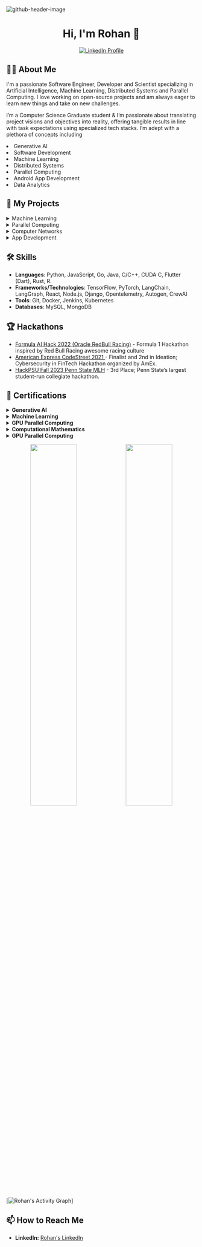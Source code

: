 <!--
**SlowDanger15/SlowDanger15** is a ✨ _special_ ✨ repository because its `README.md` (this file) appears on your GitHub profile.

Here are some ideas to get you started:

- 🔭 I’m currently working on ...
- 🌱 I’m currently learning ...
- 👯 I’m looking to collaborate on ...
- 🤔 I’m looking for help with ...
- 💬 Ask me about ...
- 📫 How to reach me: ...
- 😄 Pronouns: ...
- ⚡ Fun fact: ...
-->
![github-header-image](https://github.com/user-attachments/assets/46af9190-91e3-4970-9d45-0944e343c46e)

 <h1 align="center">Hi, I'm Rohan 👋</h1>

<p align="center">
  <a href="https://www.linkedin.com/in/rohanprasad7976199/">
    <img src="https://img.shields.io/badge/LinkedIn-0077B5?style=for-the-badge&logo=linkedin&logoColor=white" alt="LinkedIn Profile">
  </a>
</p>

## 👨‍💻 About Me
I'm a passionate Software Engineer, Developer and Scientist specializing in Artificial Intelligence, Machine Learning, Distributed Systems and Parallel Computing. I love working on open-source projects and am always eager to learn new things and take on new challenges.

I’m a Computer Science Graduate student & I’m passionate about translating project visions and objectives into reality, offering tangible results in line with task expectations using specialized tech stacks. I’m adept with a plethora of concepts including 
<li>Generative AI</li>
<li>Software Development</li>
<li>Machine Learning</li>
<li>Distributed Systems</li>
<li>Parallel Computing</li>
<li>Android App Development</li>
<li>Data Analytics</li>

## 🚀 My Projects
<details>
  <summary>Machine Learning</summary>
   <ul>
    <li><a href="">LLM Instruction Tuning to handle Trick Questions</a> - Short description of the project.</li>
   </ul> 
</details>

<details>
  <summary>Parallel Computing</summary>
  <ul>
    <li><a href="https://github.com/SlowDanger15/parallel_algo_network_flow">Parallel Algorithms for Network Flow Problems</a> - Implemented lock-free async push-relabel algorithm achieving 4x speedup.</li>
  </ul>
</details>

<details>
  <summary>Computer Networks</summary>
  <ul>
    <li><a href="https://github.com/rpp5524/CSE_514_Project_rpp5524">Simulation of Routing Algorithms & Optimizations</a> - Developed a project to simulate and analyze the efficiency of various network routing algorithms.</li>
  </ul>
</details>

<details>
  <summary>App Development</summary>
  <ul>
    <li><a href="https://github.com/SlowDanger15/citibank_final_app">Financial Services Application using Flutter</a> - Created an Android app offering financial services, including a stock price predictor \& loan check trained on 5 datasets</li>
    <li><a href="https://github.com/SlowDanger15/personal_vult">Personal Note Vault App</a> - Developed an android app using Flutter that lets you create secure password storing locations with authentications.</li>
  </ul>
</details>

## 🛠 Skills

- **Languages**: Python, JavaScript, Go, Java, C/C++, CUDA C, Flutter (Dart), Rust, R.
- **Frameworks/Technologies**: TensorFlow, PyTorch, LangChain, LangGraph, React, Node.js, Django, Opentelemetry, Autogen, CrewAI
- **Tools**: Git, Docker, Jenkins, Kubernetes
- **Databases**: MySQL, MongoDB

## 🏆 Hackathons
  <ul>
    <li><a href="https://www.hackmakers.com/formulaihack2022">Formula AI Hack 2022 (Oracle RedBull Racing)</a> - Formula 1 Hackathon inspired by Red Bull Racing awesome racing culture</li>
    <li><a href="https://codestreet-2021.hackerearth.com/challenges/hackathon/amex-codestreet-2021/custom-tab/shortlist/#Shortlist">American Express CodeStreet 2021 </a> - Finalist and 2nd in Ideation; Cybersecurity in FinTech Hackathon organized by AmEx. </li>
    <li><a href="https://hackpsu-fall-2023.devpost.com/project-gallery?ref_content=winner_announcement_email&ref_feature=engagement&ref_medium=email&utm_campaign=winner_announcement_email&utm_medium=email&utm_source=winner_announcement_email?">HackPSU Fall 2023 Penn State MLH</a> - 3rd Place; Penn State’s largest student-run collegiate hackathon.</li>
  </ul>


## 📜 Certifications
<details>
<summary><strong>Generative AI</strong></summary>
<ul>
<li><a href="credentialID:5e384b8ela04dab9e50e7d3d7be9e6a38e68d0282b84c45eldab541edf2a04d2Credential">Generative AI with Multi-Agent LangChain: Building Read-World Applications</a></li>
<li><a href="https://learn.deeplearning.ai/accomplishments/121a003d-09c9-4062-8188-53da74ee9587?usp=sharing">Multi AI Agent Systems with CrewAI</a></li>
<li><a href="https://catalog-education.oracle.com/ords/certview/sharebadge?id=426019220F0BD10F0DBAFC7EECF7BE472270FDC69316327E0249A0E0A1BEA052">Oracle Cloud Infrastructure 2024 Generative AI Certified Professional</a></li> 
</ul> 
</details>

<details>
<summary><strong>Machine Learning</strong></summary>
<ul>
<li><a href="https://coursera.org/share/1c1c5b3d9bd48360819395a435fe8383">Deep Learning Specialization</a></li>
<li><a href="https://coursera.org/share/ecde95e9a6611887abbabea0c9287203">Structuring Machine Learning Projects</a></li>
<li><a href="https://coursera.org/share/841dcded33391e64cb3cb13b1bce77df">TensorFlow for Artificial Intelligence, Machine Learning, and Deep Learning</a></li> 
<li><a href="https://coursera.org/share/fdb6cbac225ce96a21df6de2a4d335bd">Improving Deep Neural Networks: Hyperparameter Tuning, Regularization and Optimization</a></li>
<li><a href="https://coursera.org/share/1b1a032ea350c2914437aa2f7f9d1f3f">Convolutional Neural Networks</a></li> 
</ul> 
</details>

<details>
<summary><strong>GPU Parallel Computing</strong></summary>
<ul>
<li><a href="https://learn.nvidia.com/certificates?id=uR6VslC1Ro-pgtnCZS5DxA">Accelerating CUDA C++ Applications with Concurrent Streams</a></li>
<li><a href="https://learn.nvidia.com/certificates?id=1ciO-enOQESulI9KQAzO-A">Scaling Workloads Across Multiple GPUs with CUDA C++</a></li>
<li><a href="https://learn.nvidia.com/certificates?id=8d17b4d69e1f46afa63088773c636406">Getting Started with Accelerated Computing in CUDA C/C++</a></li>
</ul> 
</details>

<details>
<summary><strong>Computational Mathematics</strong></summary>
<ul>
<li><a href="https://www.udemy.com/certificate/UC-d64ef0c4-ca05-45f6-9eb9-92c24c34c869/">Mathematics & Statistics of Machine Learning & Data Science</a></li>
<li><a href="https://coursera.org/share/2a1a0e6c42b4f4c099ae2c0f300a83e0">Introduction to Graph Theory</a></li>
</ul> 
</details>

<details>
<summary><strong>GPU Parallel Computing</strong></summary>
<ul>
<li><a href="https://coursera.org/share/51a19c7422aa78ca4b2b41b0c06177ae">Google Data Analytics Professional Certificate</a></li>
<li><a href="https://www.udemy.com/certificate/UC-1895f894-201a-46e4-87d8-871ae39b7a8b/">Data Manipulation in Python: Master Python, Numpy & Pandas</a></li>
</ul> 
</details>

<p align="center">
  <img width="49.5%" src="https://github-readme-stats.vercel.app/api?username=SlowDanger15&show_icons=true&theme=dark&hide_border=true&icon_color=39ff14" />
  <img width="49.5%" src="https://github-readme-streak-stats.herokuapp.com/?user=SlowDanger15&theme=dark&hide_border=true" />
</p>

<br/>

<!-- <p>
  <div align="center">
    <img src="https://img.shields.io/badge/-Javascript-000?style=for-the-badge&logo=javascript&color=151515&logoColor=000&labelColor=39ff14">
    <img src="https://img.shields.io/badge/-Node.JS-000?style=for-the-badge&logo=node.js&color=151515&logoColor=000&labelColor=39ff14">
    <img src="https://img.shields.io/badge/-Typescript-000?style=for-the-badge&logo=typescript&color=151515&logoColor=000&labelColor=39ff14">
  </div>
  <div align="center">
    <img src="https://img.shields.io/badge/-HTML-000?style=for-the-badge&logo=html5&color=151515&logoColor=000&labelColor=39ff14">
    <img src="https://img.shields.io/badge/-CSS-000?style=for-the-badge&logo=css3&color=151515&logoColor=000&labelColor=39ff14">
    <img src="https://img.shields.io/badge/-Python-000?style=for-the-badge&logo=python&color=151515&logoColor=000&labelColor=39ff14">
    <img src="https://img.shields.io/badge/-React-000?style=for-the-badge&logo=react&color=151515&logoColor=000&labelColor=39ff14">
    <img src="https://img.shields.io/badge/-Next.js-000?style=for-the-badge&logo=next.js&color=151515&logoColor=000&labelColor=39ff14">
  </div>
  <div align="center">
    <img src="https://img.shields.io/badge/-Flutter-000?style=for-the-badge&logo=flutter&color=151515&logoColor=000&labelColor=39ff14">
    <img src="https://img.shields.io/badge/-Go-000?style=for-the-badge&logo=go&color=151515&logoColor=000&labelColor=39ff14">
  </div>
</p> -->

<br/>

[![Rohan's Activity Graph](https://github-readme-activity-graph.vercel.app/graph?username=SlowDanger15&hide_border=true&bg_color=151515&color=fff&line=39ff14&point=39ff14)]

## 📫 How to Reach Me
- **LinkedIn:** [Rohan's LinkedIn](https://www.linkedin.com/in/rohanprasad7976199/)



